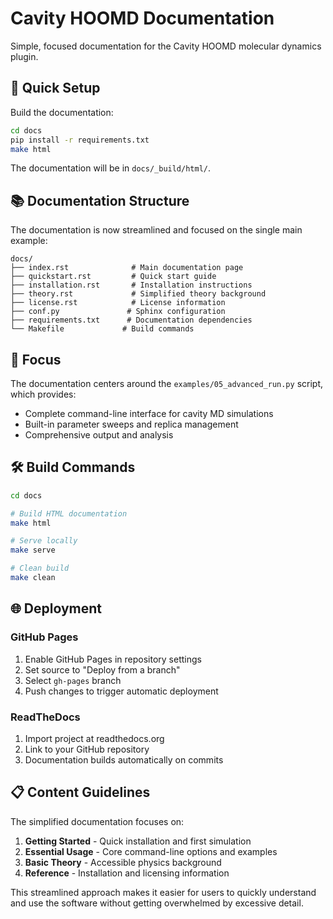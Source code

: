 # Cavity HOOMD Documentation

Simple, focused documentation for the Cavity HOOMD molecular dynamics plugin.

## 🚀 Quick Setup

Build the documentation:

```bash
cd docs
pip install -r requirements.txt
make html
```

The documentation will be in `docs/_build/html/`.

## 📚 Documentation Structure

The documentation is now streamlined and focused on the single main example:

```
docs/
├── index.rst              # Main documentation page
├── quickstart.rst         # Quick start guide
├── installation.rst       # Installation instructions
├── theory.rst             # Simplified theory background
├── license.rst            # License information
├── conf.py               # Sphinx configuration
├── requirements.txt      # Documentation dependencies
└── Makefile             # Build commands
```

## 🎯 Focus

The documentation centers around the `examples/05_advanced_run.py` script, which provides:

- Complete command-line interface for cavity MD simulations
- Built-in parameter sweeps and replica management
- Comprehensive output and analysis

## 🛠️ Build Commands

```bash
cd docs

# Build HTML documentation
make html

# Serve locally
make serve

# Clean build
make clean
```

## 🌐 Deployment

### GitHub Pages

1. Enable GitHub Pages in repository settings
2. Set source to "Deploy from a branch" 
3. Select `gh-pages` branch
4. Push changes to trigger automatic deployment

### ReadTheDocs

1. Import project at readthedocs.org
2. Link to your GitHub repository
3. Documentation builds automatically on commits

## 📋 Content Guidelines

The simplified documentation focuses on:

1. **Getting Started** - Quick installation and first simulation
2. **Essential Usage** - Core command-line options and examples  
3. **Basic Theory** - Accessible physics background
4. **Reference** - Installation and licensing information

This streamlined approach makes it easier for users to quickly understand and use the software without getting overwhelmed by excessive detail. 